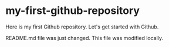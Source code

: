 # my-first-github-repository
Here is my first Github repository. Let's get started with Github.

README.md file was just changed. This file was modified locally.
